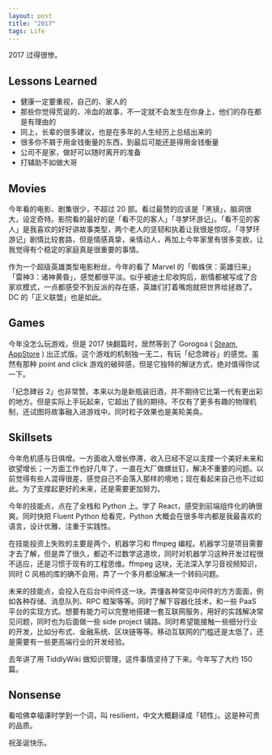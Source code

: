 ```yaml
---
layout: post
title: "2017"
tags: Life
---
```


2017 过得很惨。

<!--more-->

## Lessons Learned

* 健康一定要重视，自己的、家人的
* 那些你觉得荒诞的、冷血的故事，不一定就不会发生在你身上，他们的存在都是有理由的
* 同上，长辈的很多建议，也是在多年的人生经历上总结出来的
* 很多你不屑于用金钱衡量的东西，到最后可能还是得用金钱衡量
* 公司不是家，做好可以随时离开的准备
* 打辅助不如做大哥

## Movies

今年看的电影、剧集很少，不超过 20 部。看过最赞的应该是「黑镜」，脑洞很大，设定奇特。影院看的最好的是「看不见的客人」「寻梦环游记」。「看不见的客人」是我喜欢的好好讲故事类型，两个老人的坚韧和执着让我很是惊叹。「寻梦环游记」剧情比较套路，但是情感真挚，亲情动人，再加上今年家里有很多变故，让我觉得有个稳定的家庭真是很重要的事情。

作为一个超级英雄类型电影粉丝，今年的看了 Marvel 的「蜘蛛侠：英雄归来」「雷神3：诸神黄昏」，感觉都很平淡。似乎被迪士尼收购后，剧情都被写成了合家欢模式，一点都感受不到反派的存在感，英雄们打着嘴炮就把世界给拯救了。DC 的「正义联盟」也是如此。

## Games

今年没怎么玩游戏，但是 2017 快翻篇时，居然等到了 Gorogoa ( [Steam][gorogoa-steam], [AppStore][gorogoa-appstore] ) 出正式版。这个游戏的机制独一无二，有玩「纪念碑谷」的感觉。虽然有那种 point and click 游戏的破碎感，但是它独特的解谜方式，绝对值得你试一下。

「纪念碑谷 2」也非常赞。本来以为是新瓶装旧酒，并不期待它比第一代有更出彩的地方。但是实际上手玩起来，它超出了我的期待。不仅有了更多有趣的物理机制，还试图将故事融入进游戏中。同时粒子效果也是美轮美奂。

[gorogoa-steam]: http://store.steampowered.com/app/557600/Gorogoa/
[gorogoa-appstore]: https://itunes.apple.com/cn/app/gorogoa/id1269225754?mt=8

## Skillsets

今年危机感与日俱增。一方面收入增长停滞，收入已经不足以支撑一个美好未来和欲望增长；一方面工作也好几年了，一直在大厂做螺丝钉，解决不重要的问题。以前觉得有些人混得很差，感觉自己不会落入那样的境地；现在看起来自己也不过如此。为了支撑起更好的未来，还是需要更加努力。

今年的技能点，点在了全栈和 Python 上。学了 React，感受到前端组件化的确很爽。同时快把 Fluent Python 给看完，Python 大概会在很多年内都是我最喜欢的语言，设计优雅、注重于实践性。

在技能投资上失败的主要是两个，机器学习和 ffmpeg 编程。机器学习是项目需要才去了解，但是弄了很久，都迈不过数学这道坎，同时对机器学习这种开发过程很不适应，还是习惯于现有的工程思维。ffmpeg 这块，无法深入学习音视频知识，同时 C 风格的库的确不会用，弄了一个多月都没解决一个转码问题。

未来的技能点，会投入在后台中间件这一块。弄懂各种常见中间件的方方面面，例如各种存储、消息队列、RPC 框架等等。同时了解下容器化技术，和一些 PaaS 平台的实现方式。想要有能力可以完整地搭建一套互联网服务，用好的实践解决常见问题，同时也为后面做一些 side project 铺路。同时希望能接触一些细分行业的开发，比如分布式、金融系统、区块链等等。移动互联网的门槛还是太低了，还是需要有一些更高端行业的开发经验。

去年讲了用 TiddlyWiki 做知识管理，这件事情坚持了下来。今年写了大约 150 篇。

## Nonsense

看哈佛幸福课时学到一个词，叫 resilient，中文大概翻译成「韧性」。这是种可贵的品质。

祝圣诞快乐。

